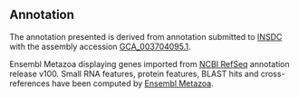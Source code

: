 **Annotation**
----------

The annotation presented is derived from annotation submitted to
[INSDC](http://www.insdc.org) with the assembly accession [GCA\_003704095.1](http://www.ebi.ac.uk/ena/data/view/GCA_003704095.1).

Ensembl Metazoa displaying genes imported from [NCBI RefSeq](https://www.ncbi.nlm.nih.gov/genome/annotation_euk/Pocillopora_damicornis/100/) annotation release v100.
Small RNA features, protein features, BLAST hits and cross-references have been
computed by [Ensembl Metazoa](https://metazoa.ensembl.org/info/genome/annotation/index.html).
